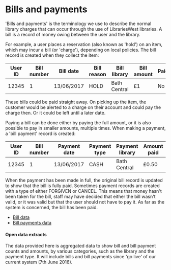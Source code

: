 Bills and payments
==================

'Bills and payments' is the terminology we use to describe the normal library charges that can occur through the use of LibrariesWest libraries. A bill is a record of money owing between the user and the library.

For example, a user places a reservation (also known as 'hold') on an item, which may incur a bill (or 'charge'), depending on local policies. The bill record is created when they collect the item:

| User ID | Bill number | Bill date | Bill reason | Bill library | Bill amount | Paid? |
| ------- | ----------- | --------- | ----------- | ------------ | ----------- | ----- |
| 12345 | 1 | 13/06/2017 | HOLD | Bath Central | £1 | No |

These bills could be paid straight away. On picking up the item, the customer would be alerted to a charge on their account and could pay the charge then. Or it could be left until a later date.

Paying a bill can be done either by paying the full amount, or it is also possible to pay in smaller amounts, multiple times. When making a payment, a 'bill payment' record is created:

| User ID | Bill number | Payment date | Payment type | Payment library | Amount paid |
| ------- | ----------- | ------------ | ------------ | --------------- | ----------- |
| 12345 | 1 | 13/06/2017 | CASH | Bath Central | £0.50 |

When the payment has been made in full, the original bill record is updated to show that the bill is fully paid. Sometimes payment records are created with a type of either FORGIVEN or CANCEL. This means that money hasn't been taken for the bill, staff may have decided that either the bill wasn't valid, or it was valid but that the user should not have to pay it. As far as the system is concerned, the bill has been paid.

- [Bill data](./bills.md)
- [Bill payments data](./bill-payments.md)

#### Open data extracts

The data provided here is aggregated data to show bill and bill payment counts and amounts, by various categories, such as the library and the payment type. It will include bills and bill payments since 'go live' of our current system (7th June 2016).
